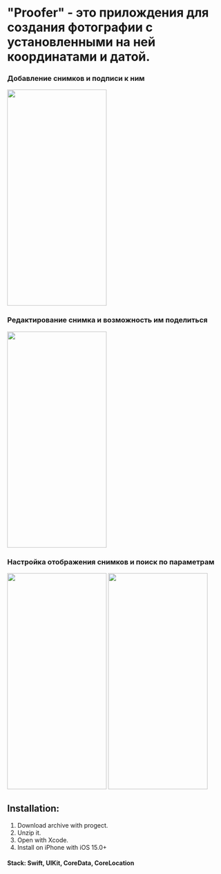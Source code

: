 # "Proofer" - это прилождения для создания фотографии с установленными на ней координатами и датой.

### Добавление снимков и подписи к ним
<img src="https://user-images.githubusercontent.com/87662841/172224201-146e7c70-1a17-46bf-a370-a46621fd5d54.PNG" width="230" height="500">

### Редактирование снимка и возможность им поделиться
<img src="https://user-images.githubusercontent.com/87662841/172224539-fcf64078-d9be-4f98-825c-6ad74d1359f0.PNG" width="230" height="500"> 

### Настройка отображения снимков и поиск по параметрам
<img src="https://user-images.githubusercontent.com/87662841/172224760-e3fdea2b-518d-47b7-a319-8907ba79a657.PNG" width="230" height="500"> <img src="https://user-images.githubusercontent.com/87662841/172224772-f17c4e58-65a2-4e63-825b-fbd3c0b103a5.PNG" width="230" height="500"> 

## Installation: 
1. Download archive with progect.
2. Unzip it.
3. Open with Xcode.
4. Install on iPhone with iOS 15.0+

#### Stack: Swift, UIKit, CoreData, CoreLocation
